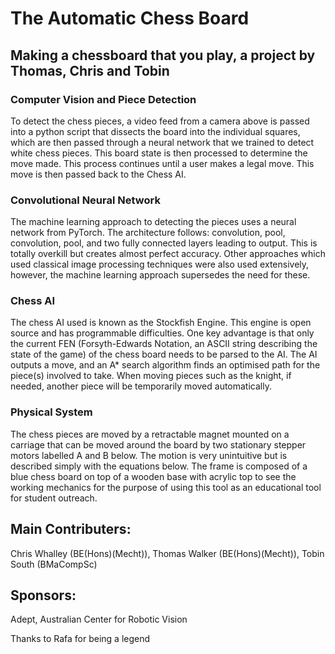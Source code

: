 # The Automatic Chess Board
## Making a chessboard that you play, a project by Thomas, Chris and Tobin

### Computer Vision and Piece Detection
To detect the chess pieces, a video feed from a camera above is passed into a python script that dissects the board into the individual squares, which are then passed through a neural network that we trained to detect white chess pieces. This board state is then processed to determine the move made. This process continues until a user makes a legal move. This move is then passed back to the Chess AI.

### Convolutional Neural Network
The machine learning approach to detecting the pieces uses a neural network from PyTorch. The architecture follows: convolution, pool, convolution, pool, and two fully connected layers leading to output. This is totally overkill but creates almost perfect accuracy. Other approaches which used classical image processing techniques were also used extensively, however, the machine learning approach supersedes the need for these. 

### Chess AI
The chess AI used is known as the Stockfish Engine. This engine is open source and has programmable difficulties. One key advantage is that only the current FEN (Forsyth-Edwards Notation, an ASCII string describing the state of the game) of the chess board needs to be parsed to the AI. The AI outputs a move, and an A* search algorithm finds an optimised path for the piece(s) involved to take. When moving pieces such as the knight, if needed, another piece will be temporarily moved automatically.

### Physical System
The chess pieces are moved by a retractable magnet mounted on a carriage that can be moved around the board by two stationary stepper motors labelled A and B below. The motion is very unintuitive but is described simply with the equations below. The frame is composed of a blue chess board on top of a wooden base with acrylic top to see the working mechanics for the purpose of using this tool as an educational tool for student outreach.

## Main Contributers:
Chris Whalley (BE(Hons)(Mecht)),
Thomas Walker (BE(Hons)(Mecht)),
Tobin South (BMaCompSc)

## Sponsors:
Adept,
Australian Center for Robotic Vision

Thanks to Rafa for being a legend
